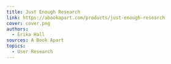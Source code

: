 ```yaml
---
title: Just Enough Research
link: https://abookapart.com/products/just-enough-research
cover: cover.png
authors:
  - Erika Hall
sources: A Book Apart
topics:
  - User Research
---
```

